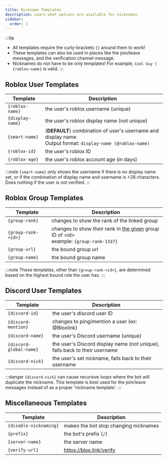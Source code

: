 ```yaml
---
title: Nickname Templates
description: Learn what options are available for nicknames.
sidebar:
  order: 3
---
```


:::tip

- All templates require the curly-brackets `{}` around them to work!
- These templates can also be used in places like the join/leave messages, and the verification channel message.
- Nicknames do not have to be only templates! For example, `Cool Guy | {roblox-name}` is valid.
  :::

## Roblox User Templates

| Template         | Description                                                                                                      |
| ---------------- | ---------------------------------------------------------------------------------------------------------------- |
| `{roblox-name}`  | the user's roblox username (unique)                                                                              |
| `{display-name}` | the user's roblox display name (not unique)                                                                      |
| `{smart-name}`   | (**DEFAULT**) combination of user's username and display name <br/> Output format: `display-name (@roblox-name)` |
| `{roblox-id}`    | the user's roblox ID                                                                                             |
| `{roblox-age}`   | the user's roblox account age (in days)                                                                          |

:::note
`{smart-name}` only shows the username if there is no display name set, or if the combination of display name and username is >28 characters.
Does nothing if the user is not verified.
:::

## Roblox Group Templates

| Template            | Description                                                                                          |
| ------------------- | ---------------------------------------------------------------------------------------------------- |
| `{group-rank}`      | changes to show the rank of the linked group                                                         |
| `{group-rank-<id>}` | changes to show their rank in <u>the given</u> group ID of \<id> <br /> example: `{group-rank-1337}` |
| `{group-url}`       | the bound group url                                                                                  |
| `{group-name}`      | the bound group name                                                                                 |

:::note
These templates, other than `{group-rank-<id>}`, are determined based on the highest bound role the user has.
:::

## Discord User Templates

| Template                | Description                                                                |
| ----------------------- | -------------------------------------------------------------------------- |
| `{discord-id}`          | the user's discord user ID                                                 |
| `{discord-mention}`     | changes to ping/mention a user (ex: @Bloxlink)                             |
| `{discord-name}`        | the user's Discord username (unique)                                       |
| `{discord-global-name}` | the user's Discord display name (not unique), falls back to their username |
| `{discord-nick}`        | the user's set nickname, falls back to their username                      |

:::danger
`{discord-nick}` can cause recursive loops where the bot will duplicate the nickname. This template is best
used for the join/leave messages instead of as a proper 'nickname template'.
:::

## Miscellaneous Templates

| Template               | Description                           |
| ---------------------- | ------------------------------------- |
| `{disable-nicknaming}` | makes the bot stop changing nicknames |
| `{prefix}`             | the bot's prefix (`/`)                |
| `{server-name}`        | the server name                       |
| `{verify-url}`         | https://blox.link/verify              |
